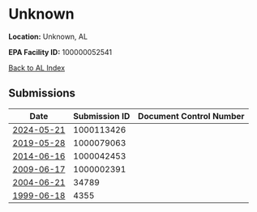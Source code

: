 # Unknown

**Location:** Unknown, AL

**EPA Facility ID:** 100000052541

[Back to AL Index](../../index.md)

## Submissions

| Date | Submission ID | Document Control Number |
|------|--------------|-------------------------|
| [2024-05-21](submissions/1000113426.md) | 1000113426 |  |
| [2019-05-28](submissions/1000079063.md) | 1000079063 |  |
| [2014-06-16](submissions/1000042453.md) | 1000042453 |  |
| [2009-06-17](submissions/1000002391.md) | 1000002391 |  |
| [2004-06-21](submissions/34789.md) | 34789 |  |
| [1999-06-18](submissions/4355.md) | 4355 |  |
